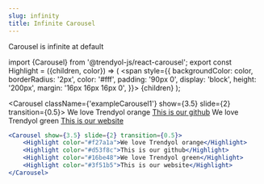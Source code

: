 ```yaml
---
slug: infinity
title: Infinite Carousel
---
```


Carousel is infinite at default

import {Carousel} from '@trendyol-js/react-carousel';
export const Highlight = ({children, color}) => ( <span style={{
  backgroundColor: color,
  borderRadius: '2px',
  color: '#fff',
  padding: '90px 0',
  display: 'block',
  height: '200px',
  margin: '16px 16px 16px 0',
}}> {children} </span> );

<Carousel className={'exampleCarousel1'} show={3.5} slide={2} transition={0.5}>
<Highlight color="#f27a1a">We love Trendyol orange</Highlight>
<a target="_blank" href="https://github.com/trendyol/"><Highlight color="#d53f8c">This is our github</Highlight></a>
<Highlight color="#16be48">We love Trendyol green</Highlight>
<a target="_blank" href="https://trendyol.com/"><Highlight color="#3f51b5">This is our website</Highlight></a>
</Carousel>

```jsx
<Carousel show={3.5} slide={2} transition={0.5}>
	<Highlight color="#f27a1a">We love Trendyol orange</Highlight>
	<Highlight color="#d53f8c">This is our github</Highlight>
	<Highlight color="#16be48">We love Trendyol green</Highlight>
	<Highlight color="#3f51b5">This is our website</Highlight>
</Carousel>
```
